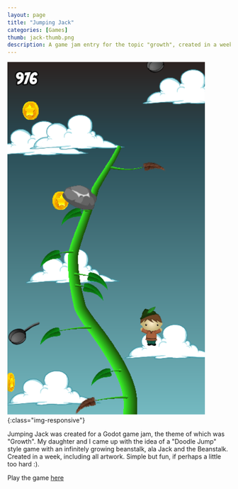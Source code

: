 ```yaml
---
layout: page
title: "Jumping Jack"
categories: [Games]
thumb: jack-thumb.png
description: A game jam entry for the topic "growth", created in a week.
---
```


![Jumping Jack](/images/portfolio/jack.png){:class="img-responsive"}

Jumping Jack was created for a Godot game jam, the theme of which was "Growth".
My daughter and I came up with the idea of a "Doodle Jump" style game with an
infinitely growing beanstalk, ala Jack and the Beanstalk. Created in a week,
including all artwork. Simple but fun, if perhaps a little too hard :).

Play the game [here](https://indigobeetle.itch.io/jumping-jack)
